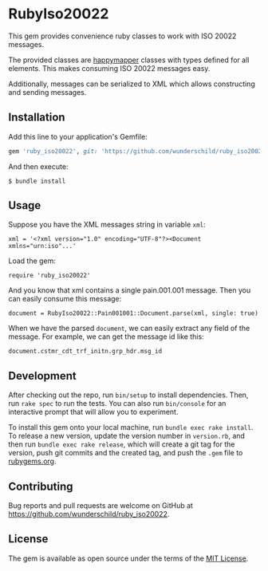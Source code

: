 # RubyIso20022

This gem provides convenience ruby classes to work with ISO 20022 messages.

The provided classes are [happymapper](https://github.com/mvz/happymapper) classes
with types defined for all elements. This makes consuming ISO 20022 messages
easy.

Additionally, messages can be serialized to XML which allows constructing and sending messages.

## Installation

Add this line to your application's Gemfile:

```ruby
gem 'ruby_iso20022', git: 'https://github.com/wunderschild/ruby_iso20022'
```

And then execute:

    $ bundle install

## Usage

Suppose you have the XML messages string in variable `xml`:
```
xml = '<?xml version="1.0" encoding="UTF-8"?><Document xmlns="urn:iso"...'
```

Load the gem:
```
require 'ruby_iso20022'
```

And you know that xml contains a single pain.001.001 message. Then you can easily consume
this message:
```
document = RubyIso20022::Pain001001::Document.parse(xml, single: true)
```

When we have the parsed `document`, we can easily extract any field of the message.
For example, we can get the message id like this:
```
document.cstmr_cdt_trf_initn.grp_hdr.msg_id
```

## Development

After checking out the repo, run `bin/setup` to install dependencies. Then, run `rake spec` to run the tests. You can also run `bin/console` for an interactive prompt that will allow you to experiment.

To install this gem onto your local machine, run `bundle exec rake install`. To release a new version, update the version number in `version.rb`, and then run `bundle exec rake release`, which will create a git tag for the version, push git commits and the created tag, and push the `.gem` file to [rubygems.org](https://rubygems.org).

## Contributing

Bug reports and pull requests are welcome on GitHub at https://github.com/wunderschild/ruby_iso20022.

## License

The gem is available as open source under the terms of the [MIT License](https://opensource.org/licenses/MIT).

